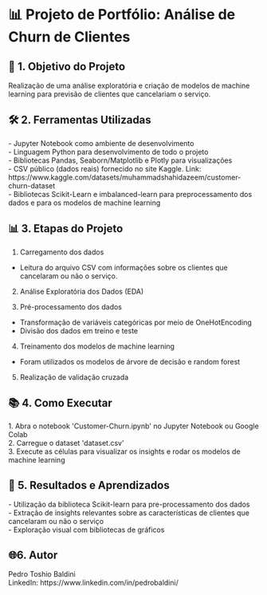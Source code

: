 <h1> 📊 Projeto de Portfólio: Análise de Churn de Clientes</h1>

<h2>🧠 1. Objetivo do Projeto</h2>
Realização de uma análise exploratória e criação de modelos de machine learning para previsão de clientes que cancelariam o serviço.<br>

<h2> 🛠️ 2. Ferramentas Utilizadas </h2>
   - Jupyter Notebook como ambiente de desenvolvimento <br>
   - Linguagem Python para desenvolvimento de todo o projeto  <br>
   - Bibliotecas Pandas, Seaborn/Matplotlib e Plotly para visualizações <br>
   - CSV público (dados reais) fornecido no site Kaggle. Link: https://www.kaggle.com/datasets/muhammadshahidazeem/customer-churn-dataset<br>
   - Bibliotecas Scikit-Learn e imbalanced-learn para preprocessamento dos dados e para os modelos de machine learning <br>

<h2> 📊 3. Etapas do Projeto </h2>

1. Carregamento dos dados <br>
  - Leitura do arquivo CSV com informações sobre os clientes que cancelaram ou não o serviço.<br>

2. Análise Exploratória dos Dados (EDA)
 
3. Pré-processamento dos dados
  - Transformação de variáveis categóricas por meio de OneHotEncoding
  - Divisão dos dados em treino e teste

4. Treinamento dos modelos de machine learning
  - Foram utilizados os modelos de árvore de decisão e random forest

5. Realização de validação cruzada

<h2>📚 4. Como Executar</h2>
  1. Abra o notebook 'Customer-Churn.ipynb' no Jupyter Notebook ou Google Colab<br>
  2. Carregue o dataset 'dataset.csv'<br>
  3. Execute as células para visualizar os insights e rodar os modelos de machine learning<br>

<h2>🚀 5. Resultados e Aprendizados</h2>
  - Utilização da biblioteca Scikit-learn para pre-processamento dos dados<br>
  - Extração de insights relevantes sobre as características de clientes que cancelaram ou não o serviço<br>
  - Exploração visual com bibliotecas de gráficos<br>

<h2>🌐6. Autor</h2>
   Pedro Toshio Baldini <br>
   LinkedIn: https://www.linkedin.com/in/pedrobaldini/ 
  
